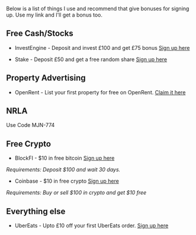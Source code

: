 Below is a list of things I use and recommend that give bonuses for signing up. Use my link and I'll get a bonus too.

## Free Cash/Stocks

* InvestEngine - Deposit and invest £100 and get £75 bonus
[Sign up here](https://investengine.com/?utm_medium=share&grsf=mr974o "investengine.com")

* Stake - Deposit £50 and get a free random share
[Sign up here](https://hellostake.com/uk/referral?referrer=stephena286 "HelloStake.com")

## Property Advertising

* OpenRent - List your first property for free on OpenRent.
[Claim it here](http://openrent.co.uk/invite/1280058 "openrent.co.uk")

## NRLA

Use Code MJN-774

## Free Crypto

* BlockFI - $10 in free bitcoin
[Sign up here](https://blockfi.com/?ref=cf60c8b4 "blockfi.com")

_Requirements: Deposit \$100 and wait 30 days._

* Coinbase - $10 in free crypto
[Sign up here](https://www.coinbase.com/join/algeo_5 "coinbase.com")

_Requirements: Buy or sell $100 in crypto and get $10 free_

## Everything else

* UberEats - Upto £10 off your first UberEats order.
[Sign up here](https://ubereats.com/feed?promoCode=eats-stephena2381ue "ubereats.com")
